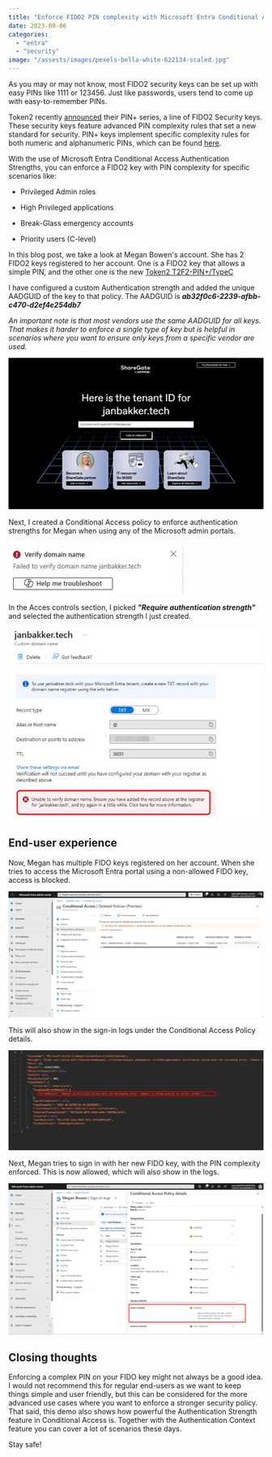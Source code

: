 ```yaml
---
title: "Enforce FIDO2 PIN complexity with Microsoft Entra Conditional Access Authentication Strengths."
date: 2023-09-06
categories: 
  - "entra"
  - "security"
image: "/assests/images/pexels-bella-white-622134-scaled.jpg"
---
```


As you may or may not know, most FIDO2 security keys can be set up with easy PINs like 1111 or 123456. Just like passwords, users tend to come up with easy-to-remember PINs.

Token2 recently [announced](https://www.token2.com/site/page/blog?p=posts/70) their PIN+ series, a line of FIDO2 Security keys. These security keys feature advanced PIN complexity rules that set a new standard for security. PIN+ keys implement specific complexity rules for both numeric and alphanumeric PINs, which can be found [here](https://www.token2.com/site/page/blog?p=posts/70).

With the use of Microsoft Entra Conditional Access Authentication Strengths, you can enforce a FIDO2 key with PIN complexity for specific scenarios like:

- Privileged Admin roles

- High Privileged applications

- Break-Glass emergency accounts

- Priority users (C-level)

In this blog post, we take a look at Megan Bowen's account. She has 2 FIDO2 keys registered to her account. One is a FIDO2 key that allows a simple PIN, and the other one is the new [Token2 T2F2-PIN+/TypeC](https://www.token2.com/shop/product/token2-t2f2-pin-typec-fido2-u2f-and-totp-security-key-with-pin-complexity-feature)

I have configured a custom Authentication strength and added the unique AADGUID of the key to that policy. The AADGUID is **_ab32f0c6-2239-afbb-c470-d2ef4e254db7_**

_An important note is that most vendors use the same AADGUID for all keys. That makes it harder to enforce a single type of key but is helpful in scenarios where you want to ensure only keys from a specific vendor are used._

![](/assets/images/image.png)

Next, I created a Conditional Access policy to enforce authentication strengths for Megan when using any of the Microsoft admin portals.

![](/assets/images/image-1.png)

In the Acces controls section, I picked **_"Require authentication strength"_** and selected the authentication strength I just created.

![](/assets/images/image-2.png)

## End-user experience

Now, Megan has multiple FIDO keys registered on her account. When she tries to access the Microsoft Entra portal using a non-allowed FIDO key, access is blocked.

![](/assets/images/image-4.png)

This will also show in the sign-in logs under the Conditional Access Policy details.

![](/assets/images/image-3.png)

Next, Megan tries to sign in with her new FIDO key, with the PIN complexity enforced. This is now allowed, which will also show in the logs.

![](/assets/images/msedge_OvUx4dg3bR.png)

## Closing thoughts

Enforcing a complex PIN on your FIDO key might not always be a good idea. I would not recommend this for regular end-users as we want to keep things simple and user friendly, but this can be considered for the more advanced use cases where you want to enforce a stronger security policy. That said, this demo also shows how powerful the Authentication Strength feature in Conditional Access is. Together with the Authentication Context feature you can cover a lot of scenarios these days.

Stay safe!
